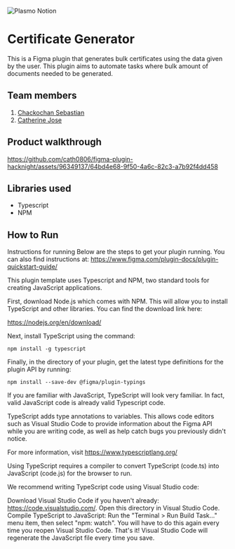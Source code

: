 ![Plasmo Notion](https://github.com/TH-Activities/saturday-hack-night-template/assets/64391274/85d3fbb8-aed6-4751-b051-4539df392f1a)


# Certificate Generator
This is a Figma plugin that generates bulk certificates using the data given by the user. This plugin aims to automate tasks where bulk amount of documents needed to be generated.
## Team members
1. [Chackochan Sebastian](https://github.com/Chackoseb)
2. [Catherine Jose](https://github.com/cath0806)
## Product walkthrough


https://github.com/cath0806/figma-plugin-hacknight/assets/96349137/64bd4e68-9f50-4a6c-82c3-a7b92f4dd458


## Libraries used
* Typescript
* NPM
## How to Run
Instructions for running Below are the steps to get your plugin running. You can also find instructions at: https://www.figma.com/plugin-docs/plugin-quickstart-guide/

This plugin template uses Typescript and NPM, two standard tools for creating JavaScript applications.

First, download Node.js which comes with NPM. This will allow you to install TypeScript and other libraries. You can find the download link here:

https://nodejs.org/en/download/

Next, install TypeScript using the command:
````
npm install -g typescript
````
Finally, in the directory of your plugin, get the latest type definitions for the plugin API by running:
````
npm install --save-dev @figma/plugin-typings
````
If you are familiar with JavaScript, TypeScript will look very familiar. In fact, valid JavaScript code is already valid Typescript code.

TypeScript adds type annotations to variables. This allows code editors such as Visual Studio Code to provide information about the Figma API while you are writing code, as well as help catch bugs you previously didn't notice.

For more information, visit https://www.typescriptlang.org/

Using TypeScript requires a compiler to convert TypeScript (code.ts) into JavaScript (code.js) for the browser to run.

We recommend writing TypeScript code using Visual Studio code:

Download Visual Studio Code if you haven't already: https://code.visualstudio.com/.
Open this directory in Visual Studio Code.
Compile TypeScript to JavaScript: Run the "Terminal > Run Build Task..." menu item, then select "npm: watch". You will have to do this again every time you reopen Visual Studio Code.
That's it! Visual Studio Code will regenerate the JavaScript file every time you save.
